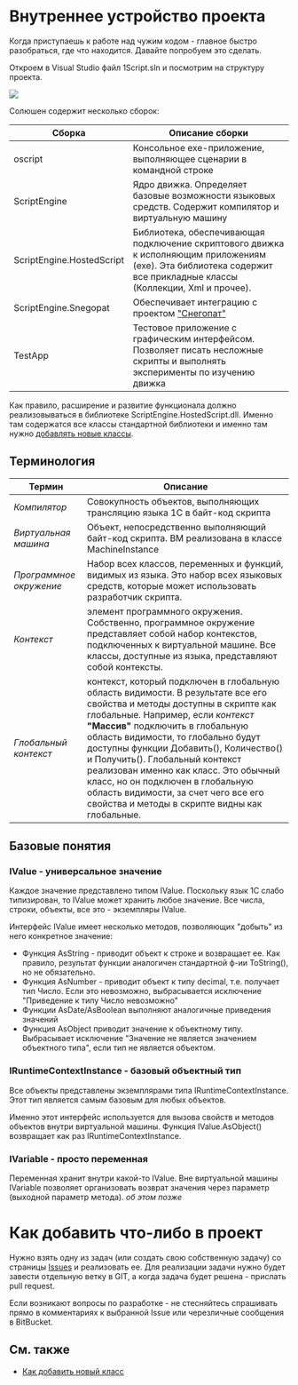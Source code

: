 # Внутреннее устройство проекта

Когда приступаешь к работе над чужим кодом - главное быстро разобраться, где что находится. Давайте попробуем это сделать.

Откроем в Visual Studio файл 1Script.sln и посмотрим на структуру проекта.

![](/content/images/solution1.png)

Солюшен содержит несколько сборок:

| Сборка                    | Описание сборки  |
|---------------------------|------------------|
| oscript                   | Консольное exe-приложение, выполняющее сценарии в командной строке |
| ScriptEngine              | Ядро движка. Определяет базовые возможности языковых средств. Содержит компилятор и виртуальную машину |
| ScriptEngine.HostedScript | Библиотека, обеспечивающая подключение скриптового движка к исполняющим приложениям (exe). Эта библиотека содержит все прикладные классы (Коллекции, Xml и прочее). |
| ScriptEngine.Snegopat     | Обеспечивает интеграцию с проектом ["Снегопат"](snegopat) |
| TestApp                   | Тестовое приложение с графическим интерфейсом. Позволяет писать несложные скрипты и выполнять эксперименты по изучению движка |

Как правило, расширение и развитие функционала должно реализовываться в библиотеке ScriptEngine.HostedScript.dll. Именно там содержатся все классы стандартной библиотеки и именно там нужно [добавлять новые классы](Разработка%20классов).

## Терминология

| Термин                | Описание  |
|-----------------------|------------------|
| *Компилятор*          | Совокупность объектов, выполняющих трансляцию языка 1С в байт-код скрипта |
| *Виртуальная машина*  | Объект, непосредственно выполняющий байт-код скрипта. ВМ реализована в классе MachineInstance |
| *Программное окружение* | Набор всех классов, переменных и функций, видимых из языка. Это набор всех языковых средств, которые может использовать разработчик скрипта. |
| *Контекст* | элемент программного окружения. Собственно, программное окружение представляет собой набор контекстов, подключенных к виртуальной машине. Все классы, доступные из языка, представляют собой контексты. |
| *Глобальный контекст* | контекст, который подключен в глобальную область видимости. В результате все его свойства и методы доступны в скрипте как глобальные. Например, если *контекст* **"Массив"** подключить в глобальную область видимости, то глобально будут доступны функции Добавить(), Количество() и Получить(). Глобальный контекст реализован именно как класс. Это обычный класс, но он подключен в глобальную область видимости, за счет чего все его свойства и методы в скрипте видны как глобальные.|


## Базовые понятия

### IValue - универсальное значение

Каждое значение представлено типом IValue. Поскольку язык 1С слабо типизирован, то IValue может хранить любое значение. Все числа, строки, объекты, все это - экземпляры IValue.

Интерфейс IValue имеет несколько методов, позволяющих "добыть" из него конкретное значение:

* Функция AsString - приводит объект к строке и возвращает ее. Как правило, результат функции аналогичен стандартной ф-ии ToString(), но не обязательно.
* Функция AsNumber - приводит объект к типу decimal, т.е. получает тип Число. Если это невозможно, выбрасывается исключение "Приведение к типу Число невозможно"
* Функции AsDate/AsBoolean выполняют аналогичные приведения значений
* Функция AsObject приводит значение к объектному типу. Выбрасывает исключение "Значение не является значением объектного типа", если тип не является объектом. 

### IRuntimeContextInstance - базовый объектный тип

Все объекты представлены экземплярами типа IRuntimeContextInstance. Этот тип является самым базовым для любых объектов.

Именно этот интерфейс используется для вызова свойств и методов объектов внутри виртуальной машины. Функция IValue.AsObject() возвращает как раз IRuntimeContextInstance.

### IVariable - просто переменная

Переменная хранит внутри какой-то IValue. Вне виртуальной машины IVariable позволяет организовать возврат значения через параметр (выходной параметр метода). *об этом позже*

# Как добавить что-либо в проект

Нужно взять одну из задач (или создать свою собственную задачу) со страницы [Issues](https://github.com/EvilBeaver/OneScript/issues) и реализовать ее. Для реализации задачи нужно будет завести отдельную ветку в GIT, а когда задача будет решена - прислать pull request.

Если возникают вопросы по разработке - не стесняйтесь спрашивать прямо в комментариях к выбранной Issue или черезличные сообщения в BitBucket.

## См. также

* [Как добавить новый класс](Как%20добавить%20класс) 